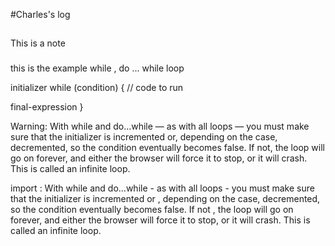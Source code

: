 #Charles's log

## 
This is a  note
###
this is  the example 
while  , do ... while loop


initializer
while (condition) {
  // code to run

  final-expression
}

Warning: With while and do...while — as with all loops — you must make sure that the initializer is incremented or, depending on the case, decremented, so the condition eventually becomes false. If not, the loop will go on forever, and either the browser will force it to stop, or it will crash. This is called an infinite loop.

import :
With while and do...while - as with all loops - you must make sure that the initializer is incremented or , depending on the case, 
decremented, so the condition eventually becomes false. If not , the loop will go on forever, and  either the browser will force it to stop, or it will crash. This is called an infinite loop.
